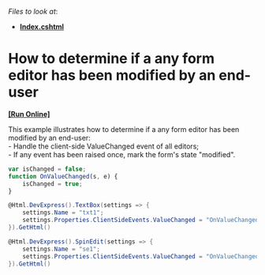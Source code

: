 <!-- default file list -->
*Files to look at*:

* **[Index.cshtml](./CS/WebSite/Views/Home/Index.cshtml)**
<!-- default file list end -->
# How to determine if a any form editor has been modified by an end-user
<!-- run online -->
**[[Run Online]](https://codecentral.devexpress.com/e4728)**
<!-- run online end -->


<p>This example illustrates how to determine if a any form editor has been modified by an end-user:<br />
- Handle the client-side ValueChanged event of all editors;<br />
- If any event has been raised once, mark the form's state "modified".</p>

```js
var isChanged = false;
function OnValueChanged(s, e) {
    isChanged = true;
}
```

<p> </p>

```cs
@Html.DevExpress().TextBox(settings => {
    settings.Name = "txt1";
    settings.Properties.ClientSideEvents.ValueChanged = "OnValueChanged";
}).GetHtml()
```

<p> </p>

```cs
@Html.DevExpress().SpinEdit(settings => {
    settings.Name = "se1";
    settings.Properties.ClientSideEvents.ValueChanged = "OnValueChanged";
}).GetHtml()
```

<p> </p>

<br/>


